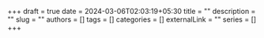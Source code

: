 +++ 
draft = true
date = 2024-03-06T02:03:19+05:30
title = ""
description = ""
slug = ""
authors = []
tags = []
categories = []
externalLink = ""
series = []
+++

